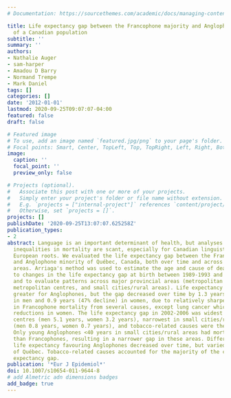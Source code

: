```yaml
---
# Documentation: https://sourcethemes.com/academic/docs/managing-content/

title: Life expectancy gap between the Francophone majority and Anglophone minority
  of a Canadian population
subtitle: ''
summary: ''
authors:
- Nathalie Auger
- sam-harper
- Amadou D Barry
- Normand Trempe
- Mark Daniel
tags: []
categories: []
date: '2012-01-01'
lastmod: 2020-09-25T09:07:07-04:00
featured: false
draft: false

# Featured image
# To use, add an image named `featured.jpg/png` to your page's folder.
# Focal points: Smart, Center, TopLeft, Top, TopRight, Left, Right, BottomLeft, Bottom, BottomRight.
image:
  caption: ''
  focal_point: ''
  preview_only: false

# Projects (optional).
#   Associate this post with one or more of your projects.
#   Simply enter your project's folder or file name without extension.
#   E.g. `projects = ["internal-project"]` references `content/project/deep-learning/index.md`.
#   Otherwise, set `projects = []`.
projects: []
publishDate: '2020-09-25T13:07:07.625258Z'
publication_types:
- 2
abstract: Language is an important determinant of health, but analyses of linguistic
  inequalities in mortality are scant, especially for Canadian linguistic groups with
  European roots. We evaluated the life expectancy gap between the Francophone majority
  and Anglophone minority of Québec, Canada, both over time and across major provincial
  areas. Arriaga's method was used to estimate the age and cause of death groups contributing
  to changes in the life expectancy gap at birth between 1989-1993 and 2002-2006,
  and to evaluate patterns across major provincial areas (metropolitan Montréal, other
  metropolitan centres, and small cities/rural areas). Life expectancy at birth was
  greater for Anglophones, but the gap decreased over time by 1.3 years (52% decline)
  in men and 0.9 years (47% decline) in women, due to relatively sharper reductions
  in Francophone mortality from several causes, except lung cancer which countered
  reductions in women. The life expectancy gap in 2002-2006 was widest in other metropolitan
  centres (men 5.1 years, women 3.2 years), narrowest in small cities/rural areas
  (men 0.8 years, women 0.7 years), and tobacco-related causes were the main contributors.
  Only young Anglophones <40 years in small cities/rural areas had mortality higher
  than Francophones, resulting in a narrower gap in these areas. Differentials in
  life expectancy favouring Anglophones decreased over time, but varied across areas
  of Québec. Tobacco-related causes accounted for the majority of the current life
  expectancy gap.
publication: '*Eur J Epidemiol*'
doi: 10.1007/s10654-011-9644-8
# add Almetric adn dimensions badges
add_badge: true
---
```

